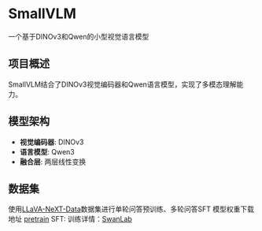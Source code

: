 # SmallVLM

一个基于DINOv3和Qwen的小型视觉语言模型

## 项目概述

SmallVLM结合了DINOv3视觉编码器和Qwen语言模型，实现了多模态理解能力。


## 模型架构

- **视觉编码器**: DINOv3
- **语言模型**: Qwen3
- **融合层**: 两层线性变换

## 数据集

使用[LLaVA-NeXT-Data](https://huggingface.co/datasets/lmms-lab/LLaVA-NeXT-Data)数据集进行单轮问答预训练、多轮问答SFT
模型权重下载地址
[pretrain](https://pan.baidu.com/s/1NtG0ElpOmgH5GxZey9jX7w?pwd=yu4v)
SFT:
训练详情：[SwanLab](https://swanlab.cn/@tian_ye/MySmallVLM?utm_source=website_qr&utm_medium=qr_scan)



